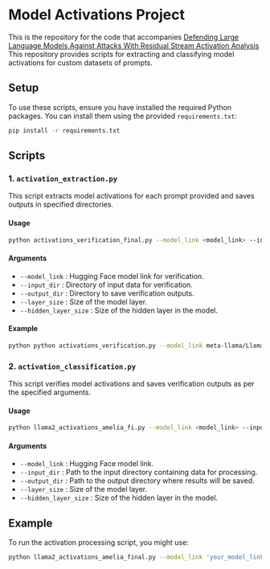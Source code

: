 # Model Activations Project

This is the repository for the code that accompanies [Defending Large Language Models Against Attacks With Residual Stream Activation Analysis](https://arxiv.org/abs/2406.03230) This repository provides scripts for extracting and classifying model activations for custom datasets of prompts.

## Setup

To use these scripts, ensure you have installed the required Python packages. You can install them using the provided `requirements.txt`:

```bash
pip install -r requirements.txt
```

## Scripts

### 1. `activation_extraction.py`

This script extracts model activations for each prompt provided and saves outputs in specified directories.

#### Usage

```bash
python activations_verification_final.py --model_link <model_link> --input_dir <input_directory> --output_dir <output_directory> --layer_size <layer_size> --hidden_layer_size <hidden_layer_size>
```

#### Arguments

- `--model_link` : Hugging Face model link for verification.
- `--input_dir` : Directory of input data for verification.
- `--output_dir` : Directory to save verification outputs.
- `--layer_size` : Size of the model layer.
- `--hidden_layer_size` : Size of the hidden layer in the model.

#### Example

```bash
python python activations_verification.py --model_link meta-llama/Llama-2-7b-chat-hf --benign_input_path benign_open_test_1000.csv --attack_input_path jb_open_test_1000.csv --output_dir output --layer_size 32 --hidden_layer_size 4096
```

### 2. `activation_classification.py`

This script verifies model activations and saves verification outputs as per the specified arguments.

#### Usage

```bash
python llama2_activations_amelia_fi.py --model_link <model_link> --input_dir <input_directory> --output_dir <output_directory> --layer_size <layer_size> --hidden_layer_size <hidden_layer_size>
```

#### Arguments

- `--model_link` : Hugging Face model link.
- `--input_dir` : Path to the input directory containing data for processing.
- `--output_dir` : Path to the output directory where results will be saved.
- `--layer_size` : Size of the model layer.
- `--hidden_layer_size` : Size of the hidden layer in the model.

## Example

To run the activation processing script, you might use:

```bash
python llama2_activations_amelia_final.py --model_link 'your_model_link' --input_dir './input' --output_dir './output' --layer_size 1024 --hidden_layer_size 512
```
